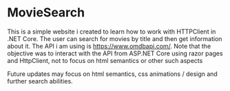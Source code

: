 # MovieSearch

This is a simple website i created to learn how to work with HTTPClient in .NET Core. The user can search for movies by title and then get information about it. The API i am using is https://www.omdbapi.com/.
Note that the objective was to interact with the API from ASP.NET Core using razor pages and HttpClient, not to focus on html semantics or other such aspects

Future updates may focus on html semantics, css animations / design and further search abilities.

